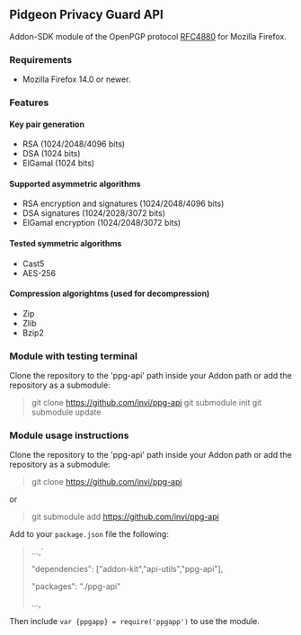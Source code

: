 ## Pidgeon Privacy Guard API

Addon-SDK module of the OpenPGP protocol [RFC4880](http://tools.ietf.org/html/rfc4880) for Mozilla Firefox. 

### Requirements

* Mozilla Firefox 14.0 or newer.

### Features

#### Key pair generation

* RSA (1024/2048/4096 bits)
* DSA (1024 bits)
* ElGamal (1024 bits)

#### Supported asymmetric algorithms

* RSA encryption and signatures (1024/2048/4096 bits)
* DSA signatures (1024/2028/3072 bits)
* ElGamal encryption (1024/2048/3072 bits)

#### Tested symmetric algorithms

* Cast5
* AES-256

#### Compression algorightms (used for decompression)

* Zip
* Zlib
* Bzip2

### Module with testing terminal 

Clone the repository to the 'ppg-api' path inside your Addon path or add the repository as a submodule:

> git clone https://github.com/invi/ppg-api
> git submodule init 
> git submodule update

### Module usage instructions

Clone the repository to the 'ppg-api' path inside your Addon path or add the repository as a submodule:

> git clone https://github.com/invi/ppg-api

or

> git submodule add https://github.com/invi/ppg-api

Add to your `package.json` file the following:

> ...,`
>
> "dependencies": ["addon-kit","api-utils","ppg-api"],
>
> "packages": "./ppg-api"
>
> ...,

Then include `var {ppgapp} = require('ppgapp')` to use the module.
